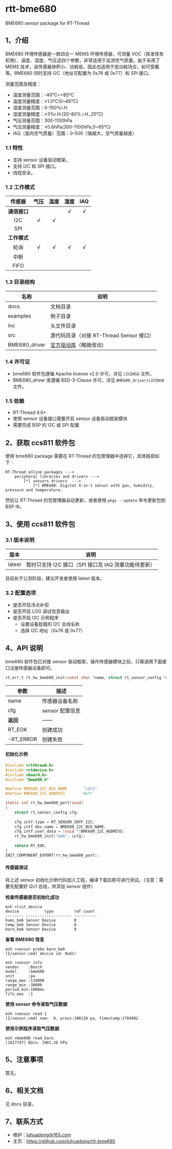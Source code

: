 # rtt-bme680

BME680 sensor package for RT-Thread



## 1、介绍

BME680 环境传感器是一款四合一 MEMS 环境传感器，可测量 VOC（挥发性有机物）、温度、湿度、气压这四个参数，非常适用于监测空气质量。由于采用了 MEMS 技术，该传感器体积小、功耗低，因此也适用于低功耗场合，如可穿戴等。BME680 同时支持 I2C（地址可配置为 0x76 或 0x77）和 SPI 接口。

测量范围及精度：

- 温度测量范围：-40℃~+85℃
- 温度测量精度：±1.0℃(0~65℃)
- 湿度测量范围：0-100%r.H.
- 湿度测量精度：±3%r.H.(20-80% r.H.,25℃)
- 气压测量范围：300-1100hPa
- 气压测量精度：±0.6hPa(300-1100hPa,0~65℃)
- IAQ（室内空气质量）范围：0-500（值越大，空气质量越差）



### 1.1 特性

- 支持 sensor 设备驱动框架。
- 支持 I2C 和 SPI 接口。
- 线程安全。



### 1.2 工作模式

|    传感器    | 气压 | 温度 | 湿度 | IAQ  |
| :----------: | :--: | :--: | :--: | :--: |
| **通信接口** |      |      |  √   |  √   |
|     I2C      |  √   |  √   |      |      |
|     SPI      |      |      |      |      |
| **工作模式** |      |      |      |      |
|     轮询     |  √   |  √   |  √   |  √   |
|     中断     |      |      |      |      |
|     FIFO     |      |      |      |      |



### 1.3 目录结构

| 名称          | 说明                                                         |
| ------------- | ------------------------------------------------------------ |
| docs          | 文档目录                                                     |
| examples      | 例子目录                                                     |
| inc           | 头文件目录                                                   |
| src           | 源代码目录（对接 RT-Thread Sensor 接口）                     |
| BME680_driver | [官方驱动库](https://github.com/BoschSensortec/BME680_drive)（略微改动） |





### 1.4 许可证

- bme680 软件包遵循 Apache license v2.0 许可，详见 `LICENSE` 文件。
- BME680_driver 库遵循 BSD-3-Clause 许可，详见 `BME680_driver/LICENSE` 文件。



### 1.5 依赖

- RT-Thread 4.0+
- 使用 sensor 设备接口需要开启 sensor 设备驱动框架模块
- 需要完成 BSP 的 I2C 或 SPI 配置



## 2、获取 ccs811 软件包

使用 bme680 package 需要在 RT-Thread 的包管理器中选择它，具体路径如下：

```
RT-Thread online packages --->
    peripheral libraries and drivers --->
        [*] sensors drivers  --->
            [*] BME680: Digital 4-in-1 sensor with gas, humidity, pressure and temperature.
```

然后让 RT-Thread 的包管理器自动更新，或者使用 `pkgs --update` 命令更新包到 BSP 中。



## 3、使用 ccs811 软件包

### 3.1 版本说明

| 版本   | 说明                                                 |
| ------ | ---------------------------------------------------- |
| latest | 暂时只支持 I2C 接口（SPI 接口及 IAQ 测量功能待更新） |

目前处于公测阶段，建议开发者使用 latest 版本。



### 3.2 配置选项

- 是否开启浮点补偿
- 是否开启 LOG 调试信息输出
- 是否开启 I2C 示例程序
  - 设置设备挂载的 I2C 总线名称
  - 选择 I2C 地址（0x76 或 0x77）



## 4、API 说明

bme680 软件包已对接 sensor 驱动框架，操作传感器模块之前，只需调用下面接口注册传感器设备即可。

```c
rt_err_t rt_hw_bme680_init(const char *name, struct rt_sensor_config *cfg);
```

| 参数      | 描述            |
| --------- | --------------- |
| name      | 传感器设备名称  |
| cfg       | sensor 配置信息 |
| **返回**  | ——              |
| RT_EOK    | 创建成功        |
| -RT_ERROR | 创建失败        |



#### 初始化示例

```c
#include <rtthread.h>
#include <rtdevice.h>
#include <board.h>
#include "bme680.h"

#define BME680_I2C_BUS_NAME       "i2c1"
#define BME680_I2C_ADDRESS        0x77

static int rt_hw_bme680_port(void)
{
    struct rt_sensor_config cfg;
    
    cfg.intf.type = RT_SENSOR_INTF_I2C;
    cfg.intf.dev_name = BME680_I2C_BUS_NAME;
    cfg.intf.user_data = (void *)BME680_I2C_ADDRESS;
    rt_hw_bme680_init("be6", &cfg);
    
    return RT_EOK;
}
INIT_COMPONENT_EXPORT(rt_hw_bme680_port);
```



#### 传感器测试

将上述 sensor 初始化示例代码加入工程，编译下载后即可进行测试。（注意：需要先配置好 i2c1 总线，并添加 sensor 组件）

**检查传感器是否初始化成功**

```shell
msh >list_device
device           type         ref count
-------- -------------------- ----------
humi_be6 Sensor Device        0
temp_be6 Sensor Device        0
baro_be6 Sensor Device        0
```

**查看 BME680 信息**

```shell
msh >sensor probe baro_be6
[I/sensor.cmd] device id: 0x61!

msh >sensor info
vendor    :Bosch
model     :bme680
unit      :pa
range_max :110000
range_min :30000
period_min:1000ms
fifo_max  :1
```

**使用 sensor 命令读取气压数据**

```shell
msh >sensor read 1
[I/sensor.cmd] num:  0, press:100120 pa, timestamp:1764982
```

**使用示例程序读取气压数据**

```shell
msh >bme680_read_baro
[1817747] Baro: 1001.26 hPa
```



## 5、注意事项

暂无。



## 6、相关文档

见 docs 目录。



## 7、联系方式

- 维护：luhuadong@163.com
- 主页：<https://github.com/luhuadong/rtt-bme680>
